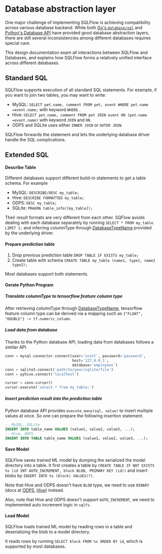 # Database abstraction layer

One major challenge of implementing SQLFlow is achieving compatibility across various database backend. While both [Go's  `database/sql`](https://golang.org/pkg/database/sql/) and [Python's Database API](https://www.python.org/dev/peps/pep-0249/) have provided good database abstraction layers, there are still several inconsistencies among different databases requires special care.

This design documentation exam all interactions between SQLFlow and Databases, and explains how SQLFlow forms a relatively unified interface across different databases.

## Standard SQL

SQLFlow supports execution of all standard SQL statements. For example, if you want to join two tables, you may want to write:

- MySQL: `SELECT pet.name, comment FROM pet, event WHERE pet.name =event.name;` with keyword `WHERE` .
- Hive: `SELECT pet.name, comment FROM pet JOIN event ON (pet.name =event.name)` with keyword `JOIN` and `ON`.
- ODPS and SQLite uses either `INNER JOIN` or `OUTER JOIN`.

SQLFlow forwards the statement and lets the underlying database driver handle the SQL complications.

## Extended SQL

#### Describe Table

Different databases support different build-in statements to get a table schema. For example

- MySQL: `DESCRIBE/DESC my_table;`
- Hive: `DESCRIBE FORMATTED my_table;`
- ODPS: `DESC my_table;`
- SQLite: `PRAGMA table_info([my_table]);`

Their result formats are very different from each other. SQFlow avoids dealing with each database separately by running  `SELECT * FROM my_table LIMIT 1;` and inferring columnType through [DatabaseTypeName](https://golang.org/pkg/database/sql/#ColumnType.DatabaseTypeName) provided by the underlying driver.

#### Prepare prediction table

1. Drop previous prediction table `DROP TABLE IF EXISTS my_table;`
2. Create table with schema `CREATE TABLE my_table (name1, type1, name2 type2);`

Most databases support both statements.

#### Gerate Python Program

##### Translate columnType to tensorflow feature column type

After retrieving columnType through [DatabaseTypeName](https://golang.org/pkg/database/sql/#ColumnType.DatabaseTypeName), tensorflow feature column type can be derived via a mapping such as `{"FLOAT", "DOUBLE"} -> tf.numeric_column`.

##### Load data from database

Thanks to the Python database API, loading data from databases follows a similar API.

```python
conn = mysql.connector.connect(user='scott', password='password',
                               host='127.0.0.1',
                               database='employees')
conn = sqlite3.connect('path/to/your/sqlite/file')
conn = pyhive.connect('localhost')

cursor = conn.cursor()
cursor.execute('select * from my_table;')
```

##### Insert prediction result into the prediction table

Python database API provides `execute_many(sql, value)`  to insert multiple values at once. So one can prepare the following insertion statement.

```sql
-- MySQL, SQLite
INSERT INTO table_name VALUES (value1, value2, value3, ...);
-- Hive, ODPS
INSERT INTO TABLE table_name VALUES (value1, value2, value3, ...);
```

#### Save Model

SQLFlow saves trained ML model by dumping the serialized the model directory into a table. It first creates a table by `CREATE TABLE IF NOT EXISTS %s (id INT AUTO_INCREMENT, block BLOB, PRIMARY KEY (id))` and insert blobs by `INSERT INTO %s (block) VALUES(?)`.

Note that Hive and ODPS doesn't have `BLOB` type, we need to use `BINARY` (docs at [ODPS](https://help.aliyun.com/document_detail/27821.html?spm=a2c4g.11186623.6.577.768231deoru03E), [Hive](https://cwiki.apache.org/confluence/display/Hive/LanguageManual+Types#LanguageManualTypes-MiscTypes)) instead.

Also, note that Hive and ODPS doesn't support `AUTO_INCREMENT`, we need to implemented auto increment logic in `sqlfs`.

#### Load Model

SQLFlow loads trained ML model by reading rows in a table and deserializing the blob to a model directory.

It reads rows by running `SELECT block FROM %s ORDER BY id`, which is supported by most databases.
